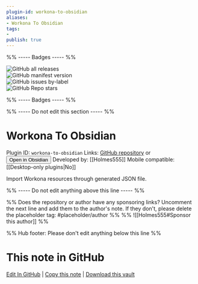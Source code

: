 ```yaml
---
plugin-id: workona-to-obsidian
aliases:
- Workona To Obsidian
tags: 
- 
publish: true
---
```


%% ----- Badges ----- %%

![GitHub all releases](https://img.shields.io/github/downloads/Holmes555/workona-to-obsidian/total?color=573E7A&logo=github&style=for-the-badge)   
![GitHub manifest version](https://img.shields.io/github/manifest-json/v/Holmes555/workona-to-obsidian?color=573E7A&logo=github&style=for-the-badge)   
![GitHub issues by-label](https://img.shields.io/github/issues/Holmes555/workona-to-obsidian/help%20wanted?color=573E7A&logo=github&style=for-the-badge)   
![GitHub Repo stars](https://img.shields.io/github/stars/Holmes555/workona-to-obsidian?color=573E7A&logo=github&style=for-the-badge)

%% ----- Badges ----- %%

%% ----- Do not edit this section ----- %%

# Workona To Obsidian

Plugin ID: `workona-to-obsidian`
Links: [GitHub repository](https://github.com/Holmes555/workona-to-obsidian) or [<button id=HH>Open in Obsidian</button>](obsidian://show-plugin?id=workona-to-obsidian)
Developed by: [[Holmes555]]
Mobile compatible: [[Desktop-only plugins|No]]

Import Workona resources through generated JSON file.

%% ----- Do not edit anything above this line ----- %% 

%% Does the repository or author have any sponsoring links? Uncomment the next line and add them to the author's note. If they don't, please delete the placeholder tag: #placeholder/author %%
%% ![[Holmes555#Sponsor this author]] %%

%% Hub footer: Please don't edit anything below this line %%

# This note in GitHub

<span class="git-footer">[Edit In GitHub](https://github.dev/obsidian-community/obsidian-hub/blob/main/02%20-%20Community%20Expansions/02.05%20All%20Community%20Expansions/Plugins/workona-to-obsidian.md "git-hub-edit-note") | [Copy this note](https://raw.githubusercontent.com/obsidian-community/obsidian-hub/main/02%20-%20Community%20Expansions/02.05%20All%20Community%20Expansions/Plugins/workona-to-obsidian.md "git-hub-copy-note") | [Download this vault](https://github.com/obsidian-community/obsidian-hub/archive/refs/heads/main.zip "git-hub-download-vault") </span>
